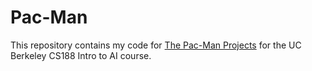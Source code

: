 # Pac-Man

This repository contains my code for [The Pac-Man Projects](http://ai.berkeley.edu/project_overview.html) for the UC Berkeley CS188 Intro to AI
course.
